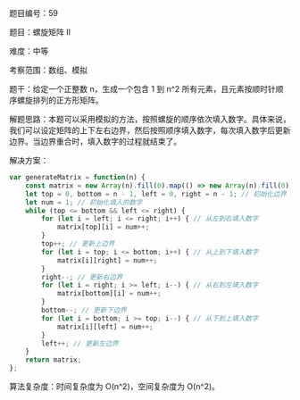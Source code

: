 题目编号：59

题目：螺旋矩阵 II

难度：中等

考察范围：数组、模拟

题干：给定一个正整数 n，生成一个包含 1 到 n^2 所有元素，且元素按顺时针顺序螺旋排列的正方形矩阵。

解题思路：本题可以采用模拟的方法，按照螺旋的顺序依次填入数字。具体来说，我们可以设定矩阵的上下左右边界，然后按照顺序填入数字，每次填入数字后更新边界。当边界重合时，填入数字的过程就结束了。

解决方案：

```javascript
var generateMatrix = function(n) {
    const matrix = new Array(n).fill(0).map(() => new Array(n).fill(0)); // 初始化矩阵
    let top = 0, bottom = n - 1, left = 0, right = n - 1; // 初始化边界
    let num = 1; // 初始化填入的数字
    while (top <= bottom && left <= right) {
        for (let i = left; i <= right; i++) { // 从左到右填入数字
            matrix[top][i] = num++;
        }
        top++; // 更新上边界
        for (let i = top; i <= bottom; i++) { // 从上到下填入数字
            matrix[i][right] = num++;
        }
        right--; // 更新右边界
        for (let i = right; i >= left; i--) { // 从右到左填入数字
            matrix[bottom][i] = num++;
        }
        bottom--; // 更新下边界
        for (let i = bottom; i >= top; i--) { // 从下到上填入数字
            matrix[i][left] = num++;
        }
        left++; // 更新左边界
    }
    return matrix;
};
```

算法复杂度：时间复杂度为 O(n^2)，空间复杂度为 O(n^2)。